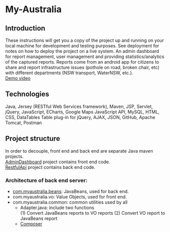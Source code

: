# My-Australia
## Introduction
These instructions will get you a copy of the project up and running on your local machine for development and testing purposes. See deployment for notes on how to deploy the project on a live system.
An admin dashboard for report management, user management and providing statistics/analytics of the captured reports. Reports come from an android app for citizens to share and report infrastructure issues (pothole on road, broken chair, etc) with different departments (NSW transport, WaterNSW, etc.). <br/>
<a href="https://www.youtube.com/watch?v=tWexso5tLnI&feature=youtu.be"> Demo video </a>
## Technologies
Java, Jersey (RESTful Web Services framework), Maven, JSP, Servlet, jQuery, JavaScript, ECharts, Google Maps JavaScript API, MySQL, HTML, CSS, DataTables Table plug-in for jQuery, AJAX, JSON, GitHub, Apache Tomcat, Postman
## Project structure
In order to decouple, front end and back end are separate Java maven projects.  
<a href="https://github.com/FredLin2/My-Australia/tree/master/AdminDashboard">AdminDashboard</a> project contains front end code.  
<a href="https://github.com/FredLin2/My-Australia/tree/master/RestfulApi">RestfulApi</a> project contains back end code.
### Architecture of back end server:
- <a href="https://github.com/FredLin2/My-Australia/tree/master/RestfulApi/src/com/myaustralia/beans">com.myaustralia.beans</a>: JavaBeans, used for back end.
- com.myaustralia.vo: Value Objects, used for front end.
- com.myaustralia.common: common utilities used by all
    - Adapter.java: include two functions  
    (1) Convert JavaBeans reports to VO reports (2) Convert VO report to JavaBeans report
    - [Composer](#composer)

